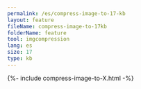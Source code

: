 ```yaml
---
permalink: /es/compress-image-to-17-kb
layout: feature
fileName: compress-image-to-17kb
folderName: feature
tool: imgcompression
lang: es
size: 17
type: kb
---
```


{%- include compress-image-to-X.html -%}
